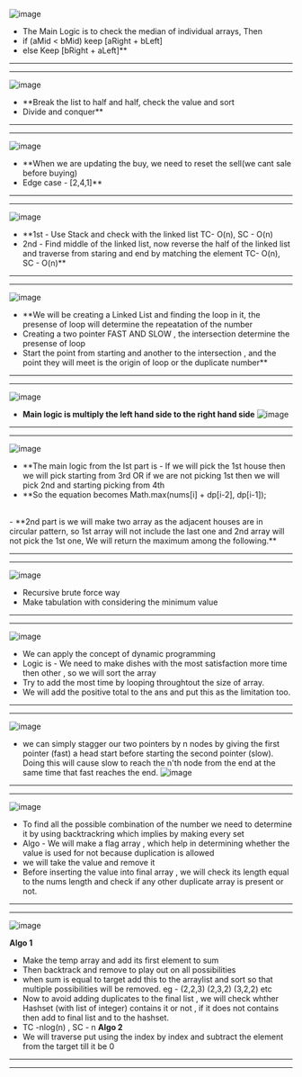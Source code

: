 ![image](https://user-images.githubusercontent.com/97670140/225808612-b7f19d7f-17ed-4571-b744-c5285212fd66.png)

- The Main Logic is to check the median of individual arrays, Then <br>
- if (aMid < bMid) keep [aRight + bLeft]
- else Keep [bRight + aLeft]**
___
***

![image](https://user-images.githubusercontent.com/97670140/226080517-ebf70e10-7d77-45c3-9fe4-8b72e39db804.png)

- **Break the list to half and half, check the value and sort <br>
- Divide and conquer**
___
***

![image](https://user-images.githubusercontent.com/97670140/227411199-5a172d89-891a-49da-9d2d-307bf03d9e22.png)

- **When we are updating the buy, we need to reset the sell(we cant sale before buying) <br>
- Edge case - [2,4,1]** 

___
***

![image](https://user-images.githubusercontent.com/97670140/227421820-0a5c76c1-3185-442b-94dc-4a08607109a7.png)

- **1st - Use Stack and check with the linked list  TC- O(n), SC - O(n) <br>
- 2nd - Find middle of the linked list, now reverse the half of the linked list and traverse from staring and end by matching the element  TC- O(n), SC - O(n)**

___
***

![image](https://user-images.githubusercontent.com/97670140/227690597-de314f14-0b8e-49c7-bef5-79b527bb6be9.png)

- **We will be creating a Linked List and finding the loop in it, the presense of loop will determine the repeatation of the number <br>
- Creating a two pointer FAST AND SLOW , the intersection determine the presense of loop <br>
- Start the point from starting and another to the intersection , and the point they will meet is the origin of loop or the duplicate number**

___
***

![image](https://user-images.githubusercontent.com/97670140/227700897-681aa173-de01-496a-a118-02b8d8027643.png)

- **Main logic is multiply the left hand side to the right hand side**
 ![image](https://user-images.githubusercontent.com/97670140/227700998-9bff11b9-8f38-43ba-8c59-b226afa8c6ca.png)
 
 ___
 ***

![image](https://user-images.githubusercontent.com/97670140/227756274-0dc52475-40ff-4c18-a7ab-e1ae23021e0a.png)

- **The main logic from the Ist part is   - If we will pick the 1st house then we will pick starting from 3rd OR if we are not picking 1st then we will pick 2nd and starting picking from 4th
- **So the equation becomes Math.max(nums[i] + dp[i-2], dp[i-1]);
<br>
-  **2nd part is we will make two array as the adjacent houses are in circular pattern, so 1st array will not include the last one and 2nd array will not pick the 1st one, We will return the maximum among the following.**

___
***

![image](https://user-images.githubusercontent.com/97670140/227936515-9cea58d6-618a-402b-8872-24efc83364b7.png)

- Recursive brute force way
- Make tabulation with considering the minimum value

___
***

![image](https://user-images.githubusercontent.com/97670140/228518543-409cef55-3e14-423d-830d-447af2f8c078.png)

- We can apply the concept of dynamic programming 
- Logic is  - We need to make dishes with the most satisfaction more time then other , so we will sort the array
- Try to add the most time by looping throughtout the size of array.
- We will add the positive total to the ans and put this as the limitation too.

___
***

![image](https://user-images.githubusercontent.com/97670140/228775511-feea9ddb-77b4-4cb5-a9ef-c506458df3e2.png)
- we can simply stagger our two pointers by n nodes by giving the first pointer (fast) a head start before starting the second pointer (slow). Doing this will cause slow to reach the n'th node from the end at the same time that fast reaches the end.
![image](https://user-images.githubusercontent.com/97670140/228776024-209fa6dd-93e5-4a4e-a1a6-9ac6843be04a.png)

___
***

![image](https://user-images.githubusercontent.com/97670140/229010433-f3731ca4-8aee-430c-b260-f98623f907b1.png)

- To find all the possible combination of the number we need to determine it by using backtrackring which implies by making every set 
- Algo - We will make a flag array , which help in determining whether the value is used for not because duplication is allowed 
- we will take the value and remove it 
- Before inserting the value into final array , we will check its length equal to the nums length and check if any other duplicate array is present or not.

___
___

![image](https://user-images.githubusercontent.com/97670140/229028806-0703546b-2ede-4fc4-9108-8d4953abf681.png)

**Algo 1** 
- Make the temp array and add its first element to sum 
- Then backtrack and remove to play out on all possibilities 
- when sum is equal to target add this to the arraylist and sort so that multiple possibilities will be removed. eg - (2,2,3) (2,3,2) (3,2,2) etc
- Now to avoid adding duplicates to the final list , we will check whther Hashset (with list of integer) contains it or not , if it does not contains then add to final list and to the hashset.
- TC -nlog(n) , SC - n
**Algo 2**
- We will traverse put using the index by index and subtract the element from the target till it be 0
___
___
